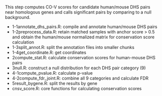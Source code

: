 This step computes CO-V scores for candidate human/mouse DHS pairs near homologous genes and calls significant pairs by comparing to a null background.

- 1-1annotate_dhs_pairs.R: compile and annotate human/mouse DHS pairs
- 1-2preprocess_data.R: retain matched samples with anchor score > 0.5 and obtain the human/mouse normalized matrix for conservation score calculation
- 1-3split_annot.R: split the annotation files into smaller chunks
- 1-4get_coordinate.R: get coordinates
- 2compute_stat.R: calculate conservation scores for human-mouse DHS pairs
- 3null.R: construct a null distribution for each DHS pair category (9)
- 4-1compute_pvalue.R: calculate p-value
- 4-2compute_fdr_joint.R: combine all 9 categories and calculate FDR
- 5result_bygene.R: split the results by gene
- cnsv_score.R: core functions for calculating conservation scores

